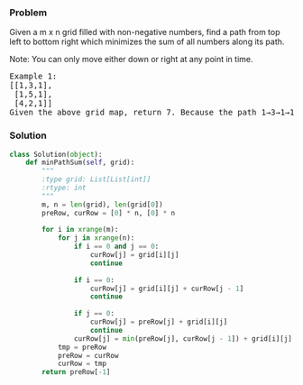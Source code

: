 ### Problem
Given a m x n grid filled with non-negative numbers, find a path from top left to bottom right which minimizes the sum of all numbers along its path.

Note: You can only move either down or right at any point in time.

<pre>
Example 1:
[[1,3,1],
 [1,5,1],
 [4,2,1]]
Given the above grid map, return 7. Because the path 1→3→1→1→1 minimizes the sum.
</pre>

### Solution

```python
class Solution(object):
    def minPathSum(self, grid):
        """
        :type grid: List[List[int]]
        :rtype: int
        """
        m, n = len(grid), len(grid[0])
        preRow, curRow = [0] * n, [0] * n
        
        for i in xrange(m):
            for j in xrange(n):
                if i == 0 and j == 0:
                    curRow[j] = grid[i][j]
                    continue
    
                if i == 0:
                    curRow[j] = grid[i][j] + curRow[j - 1]
                    continue
                
                if j == 0:
                    curRow[j] = preRow[j] + grid[i][j]
                    continue
                curRow[j] = min(preRow[j], curRow[j - 1]) + grid[i][j]
            tmp = preRow
            preRow = curRow
            curRow = tmp
        return preRow[-1]
```